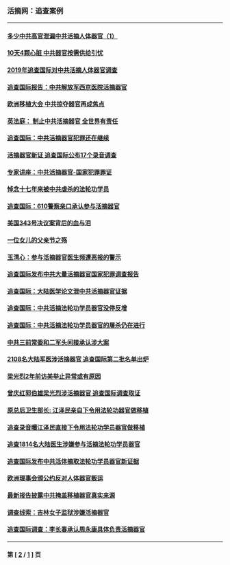 ### 活摘网：追查案例
---
#### [多少中共高官泄漏中共活摘人体器官（1）](../../pages/nf5880/n12671234.md?05110430) 
#### [10天4颗心脏 中共器官按需供给引忧](../../pages/nf5880/n12326366.md?05110430) 
#### [2019年追查国际对中共活摘人体器官调查](../../pages/nf5880/n11917733.md?05110430) 
#### [追查国际报告：中共解放军西京医院活摘器官](../../pages/nf5880/n11838359.md?05110430) 
#### [欧洲移植大会 中共掠夺器官再成焦点](../../pages/nf5880/n11538883.md?05110430) 
#### [英法庭： 制止中共活摘器官 全世界有责任](../../pages/nf5880/n11330691.md?05110430) 
#### [追查国际：中共活摘器官犯罪还在继续](../../pages/nf5880/n11218301.md?05110430) 
#### [活摘器官新证 追查国际公布17个录音调查](../../pages/nf5880/n10897744.md?05110430) 
#### [专家讲座：中共活摘器官-国家犯罪罪证](../../pages/nf5880/n8828153.md?05110430) 
#### [悼念十七年来被中共虐杀的法轮功学员](../../pages/nf5880/n8124823.md?05110430) 
#### [追查国际：610警察亲口承认参与活摘器官](../../pages/nf5880/n8109067.md?05110430) 
#### [美国343号决议案背后的血与泪](../../pages/nf5880/n8020684.md?05110430) 
#### [一位女儿的父亲节之殇](../../pages/nf5880/n8014122.md?05110430) 
#### [玉清心：参与活摘器官医生频遭恶报的警示](../../pages/nf5880/n4637546.md?05110430) 
#### [追查国际发布中共大量活摘器官国家犯罪调查报告](../../pages/nf5880/n4613428.md?05110430) 
#### [追查国际：大陆医学论文泄中共活摘器官证据](../../pages/nf5880/n4608794.md?05110430) 
#### [追查国际：中共活摘法轮功学员器官没停反增](../../pages/nf5880/n4584075.md?05110430) 
#### [追查国际：中共活摘法轮功学员器官的屠杀仍在进行](../../pages/nf5880/n4299154.md?05110430) 
#### [中共三前常委和二军头间接承认涉大案](../../pages/nf5880/n4286244.md?05110430) 
#### [2108名大陆军医涉活摘器官 追查国际第二批名单出炉](../../pages/nf5880/n4284769.md?05110430) 
#### [梁光烈2年前访美举止异常或有原因](../../pages/nf5880/n4279686.md?05110430) 
#### [曾庆红郭伯雄梁光烈涉活摘器官 追查国际调查取证](../../pages/nf5880/n4278462.md?05110430) 
#### [原总后卫生部长: 江泽民亲自下令用法轮功器官做移植](../../pages/nf5880/n4263864.md?05110430) 
#### [追查录音曝江泽民直接下令用法轮功学员器官做移植](../../pages/nf5880/n4261268.md?05110430) 
#### [追查1814名大陆医生涉嫌参与活摘法轮功学员器官](../../pages/nf5880/n4259055.md?05110430) 
#### [追查国际发布中共活体摘取法轮功学员器官新证据](../../pages/nf5880/n4258255.md?05110430) 
#### [欧洲理事会颁公约反对人体器官贩运](../../pages/nf5880/n4206955.md?05110430) 
#### [最新报告披露中共掩盖移植器官真实来源](../../pages/nf5880/n4140084.md?05110430) 
#### [调查线索：吉林女子监狱涉嫌活摘器官](../../pages/nf5880/n4044366.md?05110430) 
#### [追查国际调查：李长春承认周永康具体负责活摘器官](../../pages/nf5880/n3966668.md?05110430) 

---
#### 第 [ [2](./2.md?05110430) / [1](./1.md?05110430) ] 页
